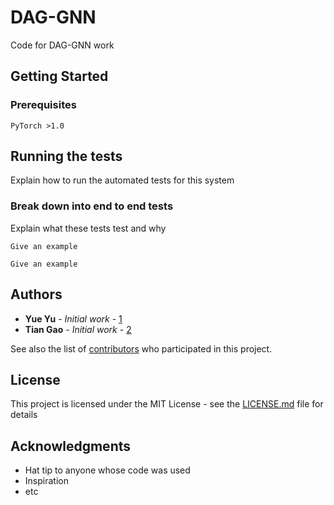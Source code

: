 # DAG-GNN

Code for DAG-GNN work

## Getting Started

### Prerequisites

```
PyTorch >1.0
```


## Running the tests

Explain how to run the automated tests for this system

### Break down into end to end tests

Explain what these tests test and why

```
Give an example
```


```
Give an example
```

## Authors

* **Yue Yu** - *Initial work* - [1](https://github.com/fishmoon1234)
* **Tian Gao** - *Initial work* - [2](https://github.com/skypea)


See also the list of [contributors](https://github.com/your/project/contributors) who participated in this project.

## License

This project is licensed under the MIT License - see the [LICENSE.md](LICENSE.md) file for details

## Acknowledgments

* Hat tip to anyone whose code was used
* Inspiration
* etc


